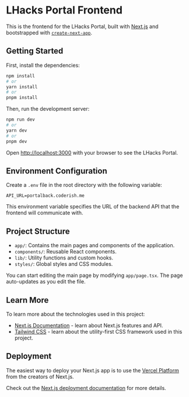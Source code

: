 # LHacks Portal Frontend

This is the frontend for the LHacks Portal, built with [Next.js](https://nextjs.org/) and bootstrapped with [`create-next-app`](https://github.com/vercel/next.js/tree/canary/packages/create-next-app).

## Getting Started

First, install the dependencies:

```bash
npm install
# or
yarn install
# or
pnpm install
```

Then, run the development server:

```bash
npm run dev
# or
yarn dev
# or
pnpm dev
```

Open [http://localhost:3000](http://localhost:3000) with your browser to see the LHacks Portal.

## Environment Configuration

Create a `.env` file in the root directory with the following variable:

```
API_URL=portalback.coderish.me
```

This environment variable specifies the URL of the backend API that the frontend will communicate with.

## Project Structure

- `app/`: Contains the main pages and components of the application.
- `components/`: Reusable React components.
- `lib/`: Utility functions and custom hooks.
- `styles/`: Global styles and CSS modules.

You can start editing the main page by modifying `app/page.tsx`. The page auto-updates as you edit the file.

## Learn More

To learn more about the technologies used in this project:

- [Next.js Documentation](https://nextjs.org/docs) - learn about Next.js features and API.
- [Tailwind CSS](https://tailwindcss.com/docs) - learn about the utility-first CSS framework used in this project.

## Deployment

The easiest way to deploy your Next.js app is to use the [Vercel Platform](https://vercel.com/new?utm_medium=default-template&filter=next.js&utm_source=create-next-app&utm_campaign=create-next-app-readme) from the creators of Next.js.

Check out the [Next.js deployment documentation](https://nextjs.org/docs/deployment) for more details.